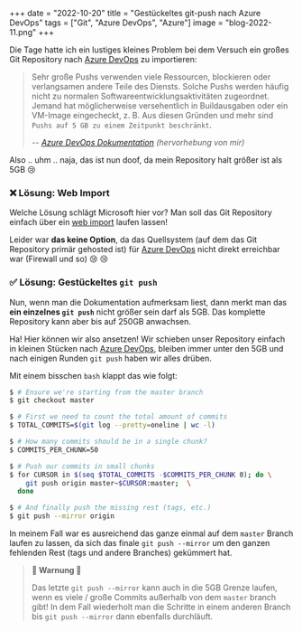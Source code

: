 +++
date = "2022-10-20"
title = "Gestückeltes git-push nach Azure DevOps"
tags = ["Git", "Azure DevOps", "Azure"]
image = "blog-2022-11.png"
+++

Die Tage hatte ich ein lustiges kleines Problem bei dem Versuch ein großes Git Repository nach [Azure DevOps] zu importieren:

> Sehr große Pushs verwenden viele Ressourcen, blockieren oder
> verlangsamen andere Teile des Diensts. Solche Pushs werden
> häufig nicht zu normalen Softwareentwicklungsaktivitäten
> zugeordnet. Jemand hat möglicherweise versehentlich in Buildausgaben
> oder ein VM-Image eingecheckt, z. B. Aus diesen Gründen und mehr
> sind `Pushs auf 5 GB zu einem Zeitpunkt beschränkt`.
>
> -- <cite>[Azure DevOps Dokumentation][1] (hervorhebung von mir)</cite>

Also .. uhm .. naja, das ist nun doof, da mein Repository halt größer ist als 5GB :cry:

### :x: Lösung: Web Import

Welche Lösung schlägt Microsoft hier vor? Man soll das Git Repository einfach über ein [web import][2] laufen lassen!

Leider war **das keine Option**, da das Quellsystem (auf dem das Git Repository primär gehosted ist) für [Azure DevOps] nicht direkt erreichbar war (Firewall und so) :cry: :cry:

### :white_check_mark: Lösung: Gestückeltes `git push`

Nun, wenn man die Dokumentation aufmerksam liest, dann merkt man das **ein einzelnes `git push`** nicht größer sein darf als 5GB. Das komplette Repository kann aber bis auf 250GB anwachsen.

Ha! Hier können wir also ansetzen! Wir schieben unser Repository einfach in kleinen Stücken nach [Azure DevOps], bleiben immer unter den 5GB und nach einigen Runden `git push` haben wir alles drüben.

Mit einem bisschen `bash` klappt das wie folgt:

```bash
$ # Ensure we're starting from the master branch
$ git checkout master

$ # First we need to count the total amount of commits
$ TOTAL_COMMITS=$(git log --pretty=oneline | wc -l)

$ # How many commits should be in a single chunk?
$ COMMITS_PER_CHUNK=50

$ # Push our commits in small chunks
$ for CURSOR in $(seq $TOTAL_COMMITS -$COMMITS_PER_CHUNK 0); do \
    git push origin master~$CURSOR:master;  \
  done

$ # And finally push the missing rest (tags, etc.)
$ git push --mirror origin
```

In meinem Fall war es ausreichend das ganze einmal auf dem `master` Branch laufen zu lassen, da sich das finale `git push --mirror` um den ganzen fehlenden Rest (tags und andere Branches) gekümmert hat.

> **:bell: Warnung :bell:**
>
> Das letzte `git push --mirror` kann auch in die 5GB Grenze laufen, wenn es viele / große Commits außerhalb von dem `master` branch gibt!
> In dem Fall wiederholt man die Schritte in einem anderen Branch bis `git push --mirror` dann ebenfalls durchläuft.


  [Azure DevOps]: https://azure.microsoft.com/de-de/products/devops/
  [1]: https://learn.microsoft.com/de-de/azure/devops/repos/git/limits?view=azure-devops#push-size
  [2]: https://learn.microsoft.com/de-de/azure/devops/repos/git/import-git-repository?view=azure-devops#import-into-a-new-repo